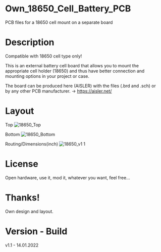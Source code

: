 # Own_18650_Cell_Battery_PCB

PCB files for a 18650 cell mount on a separate board

# Description

Compatible with 18650 cell type only!

This is an external battery cell board that allows you to mount the appropriate cell holder (18650) and thus have better connection and mounting options in your project or case.

The board can be produced here (AISLER) with the files (.brd and .sch) or by any other PCB manufacturer. -> https://aisler.net/

# Layout

Top
![18650_Top](https://user-images.githubusercontent.com/88975406/150596329-cc3cf686-9ebb-4e51-b4ed-a29458c14ad3.png)

Bottom
![18650_Bottom](https://user-images.githubusercontent.com/88975406/150596344-960daad6-3992-49b9-b1de-6ccc4c0cf8f4.png)

Routing/Dimensions(inch)
![18650_v1 1](https://user-images.githubusercontent.com/88975406/150596382-c67c17f7-e0f0-47bb-87c4-3bed3ae96db0.png)

# License

Open hardware, use it, mod it, whatever you want, feel free...

# Thanks!

Own design and layout.

# Version - Build

v1.1 - 14.01.2022
